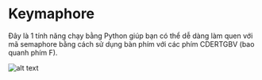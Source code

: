 # Keymaphore
 
Đây là 1 tính năng chạy bằng Python giúp bạn có thể dễ dàng làm quen với mã semaphore bằng cách sử dụng bàn phím với các phím CDERTGBV (bao quanh phím F).

![alt text](relative%20./image.jfif)
